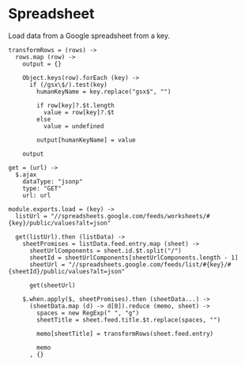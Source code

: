 Spreadsheet
===========

Load data from a Google spreadsheet from a key.

    transformRows = (rows) ->
      rows.map (row) ->
        output = {}

        Object.keys(row).forEach (key) ->
          if (/gsx\$/).test(key)
            humanKeyName = key.replace("gsx$", "")

            if row[key]?.$t.length
              value = row[key]?.$t
            else
              value = undefined

            output[humanKeyName] = value

        output

    get = (url) ->
      $.ajax
        dataType: "jsonp"
        type: "GET"
        url: url

    module.exports.load = (key) ->
      listUrl = "//spreadsheets.google.com/feeds/worksheets/#{key}/public/values?alt=json"

      get(listUrl).then (listData) ->
        sheetPromises = listData.feed.entry.map (sheet) ->
          sheetUrlComponents = sheet.id.$t.split("/")
          sheetId = sheetUrlComponents[sheetUrlComponents.length - 1]
          sheetUrl = "//spreadsheets.google.com/feeds/list/#{key}/#{sheetId}/public/values?alt=json"

          get(sheetUrl)

        $.when.apply($, sheetPromises).then (sheetData...) ->
          (sheetData.map (d) -> d[0]).reduce (memo, sheet) ->
            spaces = new RegExp(" ", "g")
            sheetTitle = sheet.feed.title.$t.replace(spaces, "")

            memo[sheetTitle] = transformRows(sheet.feed.entry)

            memo
          , {}
